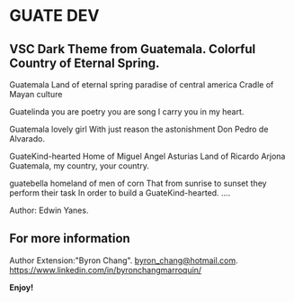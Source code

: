 # GUATE DEV

## VSC Dark Theme from Guatemala. Colorful Country of Eternal Spring.
Guatemala
Land of eternal spring
paradise of central america
Cradle of Mayan culture

Guatelinda
you are poetry
you are song
I carry you in my heart.

Guatemala
lovely girl
With just reason the astonishment
Don Pedro de Alvarado.

GuateKind-hearted
Home of Miguel Angel Asturias
Land of Ricardo Arjona
Guatemala, my country, your country.

guatebella
homeland of men of corn
That from sunrise to sunset they perform their task
In order to build a GuateKind-hearted.
....

Author: Edwin Yanes.

## For more information

Author Extension:"Byron Chang".
byron_chang@hotmail.com.
https://www.linkedin.com/in/byronchangmarroquin/

**Enjoy!**
